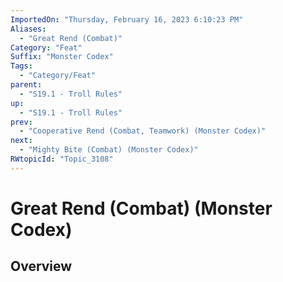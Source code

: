 ```yaml
---
ImportedOn: "Thursday, February 16, 2023 6:10:23 PM"
Aliases:
  - "Great Rend (Combat)"
Category: "Feat"
Suffix: "Monster Codex"
Tags:
  - "Category/Feat"
parent:
  - "S19.1 - Troll Rules"
up:
  - "S19.1 - Troll Rules"
prev:
  - "Cooperative Rend (Combat, Teamwork) (Monster Codex)"
next:
  - "Mighty Bite (Combat) (Monster Codex)"
RWtopicId: "Topic_3108"
---
```

# Great Rend (Combat) (Monster Codex)
## Overview
